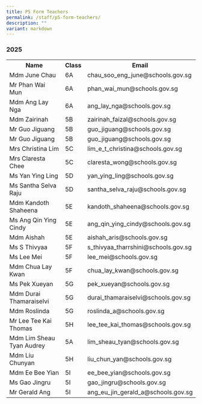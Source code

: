 ```yaml
---
title: P5 Form Teachers
permalink: /staff/p5-form-teachers/
description: ""
variant: markdown
---
```

### **2025**
<table>
    <tbody><tr style="width:100%">
        <th style="width:40%">Name</th>
        <th style="width:10%">Class</th>
        <th style="width:50%">Email</th>
    </tr>
    <tr>
        <td>Mdm June Chau</td>
        <td>6A</td>
        <td>chau_soo_eng_june@schools.gov.sg</td>
    </tr>
<tr>
        <td>Mr Phan Wai Mun</td>
        <td>6A</td>
        <td>phan_wai_mun@schools.gov.sg</td>
    </tr>
    <tr>
        <td>Mdm Ang Lay Nga</td>
        <td>6A</td>
        <td>ang_lay_nga@schools.gov.sg</td>
    </tr>
    <tr>
        <td>Mdm Zairinah</td>
        <td>5B</td>
        <td>zairinah_faizal@schools.gov.sg</td>
    </tr>
<tr>
        <td>Mr Guo Jiguang</td>
        <td>5B</td>
        <td>guo_jiguang@schools.gov.sg</td>
    </tr>
			<tr>
        <td>Mr Guo Jiguang</td>
        <td>5B</td>
        <td>guo_jiguang@schools.gov.sg</td>
    </tr>
			
<tr>
        <td>Mrs Christina Lim</td>
        <td>5C</td>
        <td>lim_e_t_christina@schools.gov.sg</td>
    </tr>
<tr>
        <td>Mrs Claresta Chee</td>
        <td>5C</td>
        <td>claresta_wong@schools.gov.sg</td>
    </tr>
<tr>
        <td>Ms Yan Ying Ling</td>
        <td>5D</td>
        <td>yan_ying_ling@schools.gov.sg</td>
    </tr>
 <tr>
        <td>Ms Santha Selva Raju</td>
        <td>5D</td>
        <td>santha_selva_raju@schools.gov.sg</td>
    </tr>
<tr>
        <td>Mdm Kandoth Shaheena</td>
        <td>5E</td>
        <td>kandoth_shaheena@schools.gov.sg</td>
    </tr>
<tr>
        <td>Ms Ang Qin Ying Cindy</td>
        <td>5E</td>
        <td>ang_qin_ying_cindy@schools.gov.sg</td>
    </tr>
						<tr>
        <td>Mdm Aishah</td>
        <td>5E</td>
        <td>aishah_aris@schools.gov.sg</td>
    </tr>
 <tr>
        <td>Ms S Thivyaa</td>
        <td>5F</td>
        <td>s_thivyaa_tharrshini@schools.gov.sg</td>
    </tr>
<tr>
        <td>Ms Lee Mei</td>
        <td>5F</td>
        <td>lee_mei@schools.gov.sg</td>
    </tr>
			<tr>
        <td>Mdm Chua Lay Kwan</td>
        <td>5F</td>
        <td>chua_lay_kwan@schools.gov.sg</td>
    </tr>
<tr>
        <td>Ms Pek Xueyan</td>
        <td>5G</td>
        <td>pek_xueyan@schools.gov.sg</td>
    </tr>
<tr>
        <td>Mdm Durai Thamaraiselvi</td>
        <td>5G</td>
        <td>durai_thamaraiselvi@schools.gov.sg</td>
    </tr>
<tr>
        <td>Mdm Roslinda</td>
        <td>5G</td>
        <td>roslinda_a@schools.gov.sg</td>
    </tr>
   <tr>
        <td>Mr Lee Tee Kai Thomas</td>
        <td>5H</td>
        <td>lee_tee_kai_thomas@schools.gov.sg</td>
    </tr>
			 <tr>
        <td>Mdm Lim Sheau Tyan Audrey</td>
        <td>5A</td>
        <td>lim_sheau_tyan@schools.gov.sg</td>
    </tr>
			
 <tr>
        <td>Mdm Liu Chunyan</td>
        <td>5H</td>
        <td>liu_chun_yan@schools.gov.sg</td>
    </tr>
<tr>
        <td>Mdm Ee Bee Yian</td>
        <td>5I</td>
        <td>ee_bee_yian@schools.gov.sg</td>
    </tr>
<tr>
        <td>Ms Gao Jingru</td>
        <td>5I</td>
        <td>gao_jingru@schools.gov.sg</td>
    </tr>
<tr>
        <td>Mr Gerald Ang</td>
        <td>5I</td>
        <td>ang_eu_jin_gerald_a@schools.gov.sg</td>
    </tr>
</tbody></table>